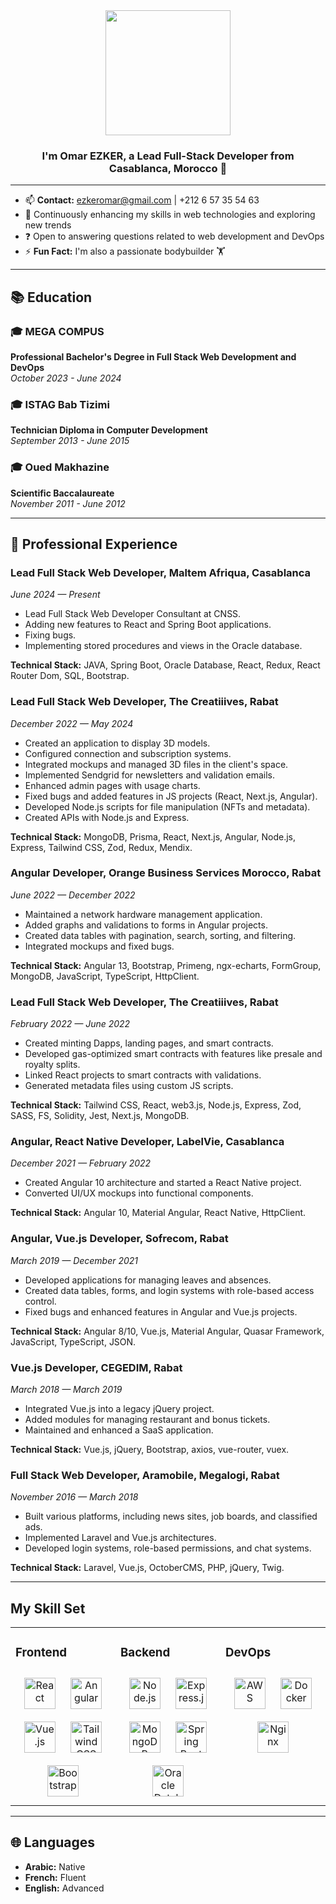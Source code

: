 <div align="center">
  <img src="https://github.com/ezkeromar/ezkeromar/me.png" align="center" height="200" width="200" />
</div>

### <div align="center">I'm Omar EZKER, a Lead Full-Stack Developer from Casablanca, Morocco 🚀</div>  

---

- 📫 **Contact:** [ezkeromar@gmail.com](mailto:ezkeromar@gmail.com) | +212 6 57 35 54 63
- 🌱 Continuously enhancing my skills in web technologies and exploring new trends
- ❓ Open to answering questions related to web development and DevOps
- ⚡ **Fun Fact:** I'm also a passionate bodybuilder 🏋️

---

## 📚 Education

### 🎓 MEGA COMPUS
**Professional Bachelor's Degree in Full Stack Web Development and DevOps**  
*October 2023 - June 2024*

### 🎓 ISTAG Bab Tizimi
**Technician Diploma in Computer Development**  
*September 2013 - June 2015*

### 🎓 Oued Makhazine
**Scientific Baccalaureate**  
*November 2011 - June 2012*

---

## 💼 Professional Experience

### Lead Full Stack Web Developer, Maltem Afriqua, Casablanca
*June 2024 — Present*
- Lead Full Stack Web Developer Consultant at CNSS.
- Adding new features to React and Spring Boot applications.
- Fixing bugs.
- Implementing stored procedures and views in the Oracle database.

**Technical Stack:** JAVA, Spring Boot, Oracle Database, React, Redux, React Router Dom, SQL, Bootstrap.

### Lead Full Stack Web Developer, The Creatiiives, Rabat
*December 2022 — May 2024*
- Created an application to display 3D models.
- Configured connection and subscription systems.
- Integrated mockups and managed 3D files in the client's space.
- Implemented Sendgrid for newsletters and validation emails.
- Enhanced admin pages with usage charts.
- Fixed bugs and added features in JS projects (React, Next.js, Angular).
- Developed Node.js scripts for file manipulation (NFTs and metadata).
- Created APIs with Node.js and Express.

**Technical Stack:** MongoDB, Prisma, React, Next.js, Angular, Node.js, Express, Tailwind CSS, Zod, Redux, Mendix.

### Angular Developer, Orange Business Services Morocco, Rabat
*June 2022 — December 2022*
- Maintained a network hardware management application.
- Added graphs and validations to forms in Angular projects.
- Created data tables with pagination, search, sorting, and filtering.
- Integrated mockups and fixed bugs.

**Technical Stack:** Angular 13, Bootstrap, Primeng, ngx-echarts, FormGroup, MongoDB, JavaScript, TypeScript, HttpClient.

### Lead Full Stack Web Developer, The Creatiiives, Rabat
*February 2022 — June 2022*
- Created minting Dapps, landing pages, and smart contracts.
- Developed gas-optimized smart contracts with features like presale and royalty splits.
- Linked React projects to smart contracts with validations.
- Generated metadata files using custom JS scripts.

**Technical Stack:** Tailwind CSS, React, web3.js, Node.js, Express, Zod, SASS, FS, Solidity, Jest, Next.js, MongoDB.

### Angular, React Native Developer, LabelVie, Casablanca
*December 2021 — February 2022*
- Created Angular 10 architecture and started a React Native project.
- Converted UI/UX mockups into functional components.

**Technical Stack:** Angular 10, Material Angular, React Native, HttpClient.

### Angular, Vue.js Developer, Sofrecom, Rabat
*March 2019 — December 2021*
- Developed applications for managing leaves and absences.
- Created data tables, forms, and login systems with role-based access control.
- Fixed bugs and enhanced features in Angular and Vue.js projects.

**Technical Stack:** Angular 8/10, Vue.js, Material Angular, Quasar Framework, JavaScript, TypeScript, JSON.

### Vue.js Developer, CEGEDIM, Rabat
*March 2018 — March 2019*
- Integrated Vue.js into a legacy jQuery project.
- Added modules for managing restaurant and bonus tickets.
- Maintained and enhanced a SaaS application.

**Technical Stack:** Vue.js, jQuery, Bootstrap, axios, vue-router, vuex.

### Full Stack Web Developer, Aramobile, Megalogi, Rabat
*November 2016 — March 2018*
- Built various platforms, including news sites, job boards, and classified ads.
- Implemented Laravel and Vue.js architectures.
- Developed login systems, role-based permissions, and chat systems.

**Technical Stack:** Laravel, Vue.js, OctoberCMS, PHP, jQuery, Twig.

---

## My Skill Set  
<table><tr><td valign="top" width="33%">

### Frontend  
<div align="center">  
<a href="https://reactjs.org/" target="_blank"><img style="margin: 10px" src="https://profilinator.rishav.dev/skills-assets/react-original-wordmark.svg" alt="React" height="50" /></a>  
<a href="https://angular.io/" target="_blank"><img style="margin: 10px" src="https://profilinator.rishav.dev/skills-assets/angularjs-original.svg" alt="Angular" height="50" /></a>  
<a href="https://vuejs.org/" target="_blank"><img style="margin: 10px" src="https://profilinator.rishav.dev/skills-assets/vuejs-original-wordmark.svg" alt="Vue.js" height="50" /></a>  
<a href="https://tailwindcss.com/" target="_blank"><img style="margin: 10px" src="https://profilinator.rishav.dev/skills-assets/tailwindcss.svg" alt="Tailwind CSS" height="50" /></a>  
<a href="https://getbootstrap.com/" target="_blank"><img style="margin: 10px" src="https://profilinator.rishav.dev/skills-assets/bootstrap-plain.svg" alt="Bootstrap" height="50" /></a>  
</div>

</td><td valign="top" width="33%">

### Backend  
<div align="center">  
<a href="https://nodejs.org/" target="_blank"><img style="margin: 10px" src="https://profilinator.rishav.dev/skills-assets/nodejs-original-wordmark.svg" alt="Node.js" height="50" /></a>  
<a href="https://expressjs.com/" target="_blank"><img style="margin: 10px" src="https://profilinator.rishav.dev/skills-assets/express-original-wordmark.svg" alt="Express.js" height="50" /></a>  
<a href="https://www.mongodb.com/" target="_blank"><img style="margin: 10px" src="https://profilinator.rishav.dev/skills-assets/mongodb-original-wordmark.svg" alt="MongoDB" height="50" /></a>  
<a href="https://spring.io/projects/spring-boot" target="_blank"><img style="margin: 10px" src="https://profilinator.rishav.dev/skills-assets/springio-icon.svg" alt="Spring Boot" height="50" /></a>  
<a href="https://www.oracle.com/database/" target="_blank"><img style="margin: 10px" src="https://profilinator.rishav.dev/skills-assets/oracle-original.svg" alt="Oracle Database" height="50" /></a>  
</div>

</td><td valign="top" width="33%">

### DevOps  
<div align="center">  
<a href="https://aws.amazon.com/" target="_blank"><img style="margin: 10px" src="https://profilinator.rishav.dev/skills-assets/amazonwebservices-original-wordmark.svg" alt="AWS" height="50" /></a>  
<a href="https://www.docker.com/" target="_blank"><img style="margin: 10px" src="https://profilinator.rishav.dev/skills-assets/docker-original-wordmark.svg" alt="Docker" height="50" /></a>  
<a href="https://www.nginx.com/" target="_blank"><img style="margin: 10px" src="https://profilinator.rishav.dev/skills-assets/nginx-original.svg" alt="Nginx" height="50" /></a>  
</div>

</td></tr></table>  

---

## 🌐 Languages
- **Arabic:** Native  
- **French:** Fluent  
- **English:** Advanced  
